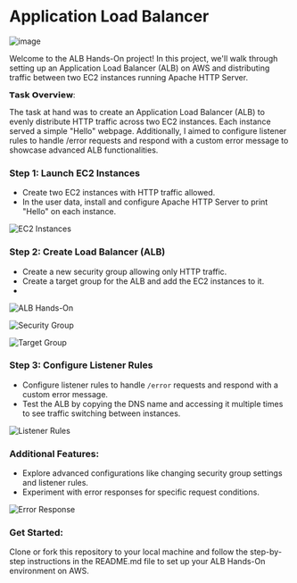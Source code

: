 

# Application Load Balancer

![image](https://github.com/RimshaAzmat/ALB-HandOn/assets/144583193/01a679ca-974b-42db-b9cb-fb52ea41b989)

Welcome to the ALB Hands-On project! In this project, we'll walk through setting up an Application Load Balancer (ALB) on AWS and distributing traffic between two EC2 instances running Apache HTTP Server.

𝗧𝗮𝘀𝗸 𝗢𝘃𝗲𝗿𝘃𝗶𝗲𝘄:

The task at hand was to create an Application Load Balancer (ALB) to evenly distribute HTTP traffic across two EC2 instances. Each instance served a simple "Hello" webpage. Additionally, I aimed to configure listener rules to handle /error requests and respond with a custom error message to showcase advanced ALB functionalities.

### Step 1: Launch EC2 Instances
- Create two EC2 instances with HTTP traffic allowed.
- In the user data, install and configure Apache HTTP Server to print "Hello" on each instance.

![EC2 Instances](https://github.com/RimshaAzmat/ALB-HandOn/assets/144583193/5c2db0cc-f18d-4b82-bb7f-6dde09e279ac)

### Step 2: Create Load Balancer (ALB)
- Create a new security group allowing only HTTP traffic.
- Create a target group for the ALB and add the EC2 instances to it.
- 
![ALB Hands-On](https://github.com/RimshaAzmat/ALB-HandOn/assets/144583193/1b8c6a12-54dd-4d3c-b837-4ec4f44ba8ed)

![Security Group](https://github.com/RimshaAzmat/ALB-HandOn/assets/144583193/1caf45c3-7f8a-4dcf-9f41-9f286633d420)

![Target Group](https://github.com/RimshaAzmat/ALB-HandOn/assets/144583193/1d69cf27-cab3-413e-b869-25cf5901dea7)

### Step 3: Configure Listener Rules
- Configure listener rules to handle `/error` requests and respond with a custom error message.
- Test the ALB by copying the DNS name and accessing it multiple times to see traffic switching between instances.

![Listener Rules](https://github.com/RimshaAzmat/ALB-HandOn/assets/144583193/efc13a50-0bdc-4ade-b0e0-605133bef5c2)

### Additional Features:
- Explore advanced configurations like changing security group settings and listener rules.
- Experiment with error responses for specific request conditions.

![Error Response](https://github.com/RimshaAzmat/ALB-HandOn/assets/144583193/4ddc6e35-4637-430b-aa39-e736f2b0adb3)

### Get Started:
Clone or fork this repository to your local machine and follow the step-by-step instructions in the README.md file to set up your ALB Hands-On environment on AWS.

